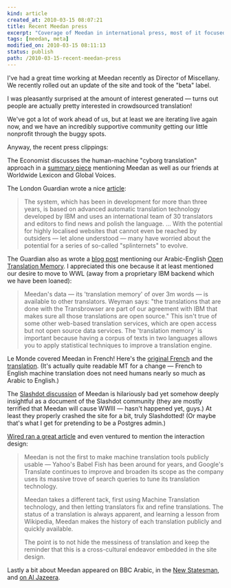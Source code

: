 ```yaml
---
kind: article
created_at: 2010-03-15 08:07:21
title: Recent Meedan press
excerpt: "Coverage of Meedan in international press, most of it focused on our Machine Translation engine and our approach to community contributions."
tags: [meedan, meta]
modified_on: 2010-03-15 08:11:13
status: publish 
path: /2010-03-15-recent-meedan-press
---
```


I've had a great time working at Meedan recently as Director of Miscellany. We recently rolled out an update of the site and took of the "beta" label.

I was pleasantly surprised at the amount of interest generated &mdash; turns out people are actually pretty interested in crowdsourced translation! 

We've got a lot of work ahead of us, but at least we are iterating live again now, and we have an incredibly supportive community getting our little nonprofit through the buggy spots. 

Anyway, the recent press clippings: 

The Economist discusses the human-machine "cyborg translation" approach in a <a href="http://www.economist.com/search/displaystory.cfm?story_id=15582327">summary piece</a> mentioning Meedan as well as our friends at Worldwide Lexicon and Global Voices.

The London Guardian wrote a nice <a href="http://www.guardian.co.uk/media/2010/feb/21/translation-website-meedan-middle-east">article</a>: 

<blockquote>The system, which has been in development for more than three years, is based on advanced automatic translation technology developed by IBM and uses an international team of 30 translators and editors to find news and polish the language. ... With the potential for highly localised websites that cannot even be reached by outsiders &mdash; let alone understood &mdash; many have worried about the potential for a series of so-called "splinternets" to evolve.
</blockquote>

The Guardian also as wrote a <a href="http://www.guardian.co.uk/technology/blog/2010/feb/22/meedan-machine-translation-mt">blog post</a> mentioning our Arabic-English <a href="http://meedan.org/2009/11/meedan-releases-the-world-e2-80-99s-first-open-access-arabicenglish-translation-memory">Open Translation Memory</a>. I appreciated this one because it at least mentioned our desire to move to WWL (away from a proprietary IBM backend which we have been loaned): 

<blockquote>Meedan's data &mdash; its 'translation memory' of over 3m words &mdash; is available to other translators. Weyman says: "the translations that are done with the Transbrowser are part of our agreement with IBM that makes sure all those translations are open source." This isn't true of some other web-based translation services, which are open access but not open source data services. The 'translation memory' is important because having a corpus of texts in two languages allows you to apply statistical techniques to improve a translation engine.
</blockquote>

 
Le Monde covered Meedan in French! Here's the <a href="http://pisani.blog.lemonde.fr/2010/02/26/adressez-vous-aux-gens-dans-l%E2%80%99idiome-qu%E2%80%99ils-comprennent/">original French</a> and the <a href="http://translate.google.com/translate?js=y&prev=_t&hl=en&ie=UTF-8&layout=1&eotf=1&u=http://pisani.blog.lemonde.fr/2010/02/26/adressez-vous-aux-gens-dans-l%E2%80%99idiome-qu%E2%80%99ils-comprennent/&sl=auto&tl=en">translation</a>.  (It's actually quite readable MT for a change &mdash; French to English machine translation does not need humans nearly so much as Arabic to English.)

The <a href="http://tech.slashdot.org/story/10/02/22/2038241/New-EnglishArabic-Translation-Site-Hopes-To-Promote-Citizen-Diplomacy">Slashdot discussion</a> of Meedan is hilariously bad yet somehow deeply insightful as a document of the Slashdot community (they are mostly terrified that Meedan will cause WWIII &mdash; hasn't happened yet, guys.) At least they properly crashed the site for a bit, truly Slashdotted! (Or maybe that's what I get for pretending to be a Postgres admin.)

<a href="http://www.wired.com/epicenter/2010/02/arabic-english-diplomacy/">Wired ran a great article</a> and even ventured to mention the interaction design: 

<blockquote>
Meedan is not the first to make machine translation tools publicly usable &mdash; Yahoo's Babel Fish has been around for years, and Google's Translate continues to improve and broaden its scope as the company uses its massive trove of search queries to tune its translation technology.

Meedan takes a different tack, first using Machine Translation technology, and then letting translators fix and refine translations. The status of a translation is always apparent, and learning a lesson from Wikipedia, Meedan makes the history of each translation publicly and quickly available.

The point is to not hide the messiness of translation and keep the reminder that this is a cross-cultural endeavor embedded in the site design.
</blockquote>

Lastly a bit about Meedan appeared on BBC Arabic, in the <a href="http://www.newstatesman.com/digital/2010/02/arabic-english-website-meedan">New Statesman</a>, and <a href="http://blogs.aljazeera.net/middle-east/2010/02/22/meedan-blurs-linguistic-lines">on Al Jazeera</a>.
